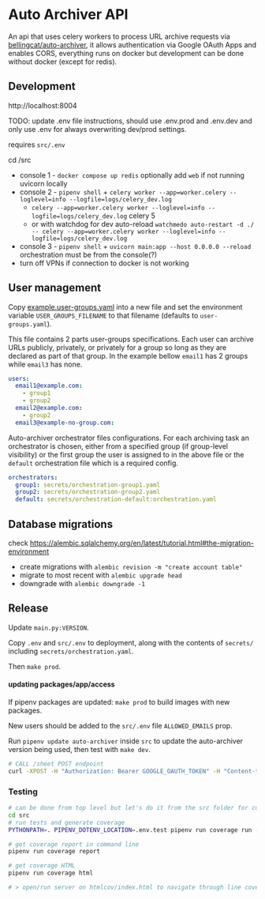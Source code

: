 # Auto Archiver API

An api that uses celery workers to process URL archive requests via [bellingcat/auto-archiver](https://github.com/bellingcat/auto-archiver), it allows authentication via Google OAuth Apps and enables CORS, everything runs on docker but development can be done without docker (except for redis).


## Development
http://localhost:8004

TODO: update .env file instructions, should use .env.prod and .env.dev and only use .env for always overwriting dev/prod settings.

requires `src/.env`

cd /src
<!-- * `pipenv install --editable ../../auto-archiver` -->
* console 1 - `docker compose up redis` optionally add `web` if not running uvicorn locally
* console 2 - `pipenv shell` + `celery worker --app=worker.celery --loglevel=info --logfile=logs/celery_dev.log`
  * `celery --app=worker.celery worker --loglevel=info --logfile=logs/celery_dev.log` celery 5
  * or with watchdog for dev auto-reload `watchmedo auto-restart -d ./  -- celery --app=worker.celery worker --loglevel=info --logfile=logs/celery_dev.log`
* console 3 - `pipenv shell` + `uvicorn main:app --host 0.0.0.0 --reload`
orchestration must be from the console(?)
* turn off VPNs if connection to docker is not working

## User management
Copy [example.user-groups.yaml](src/example.user-groups.yaml) into a new file and set the environment variable `USER_GROUPS_FILENAME` to that filename (defaults to `user-groups.yaml`).

This file contains 2 parts user-groups specifications. Each user can archive URLs publicly, privately, or privately for a group so long as they are declared as part of that group. In the example bellow `email1` has 2 groups while `email3` has none. 
```yaml
users:
  email1@example.com:
    - group1
    - group2
  email2@example.com:
    - group2
  email3@example-no-group.com:
```

Auto-archiver orchestrator files configurations. For each archiving task an orchestrator is chosen, either from a specified group (if group-level visibility) or the first group the user is assigned to in the above file or the `default` orchestration file which is a required config.
```yaml
orchestrators:
  group1: secrets/orchestration-group1.yaml
  group2: secrets/orchestration-group2.yaml
  default: secrets/orchestration-default:orchestration.yaml
```

## Database migrations
check https://alembic.sqlalchemy.org/en/latest/tutorial.html#the-migration-environment

* create migrations with `alembic revision -m "create account table"`
* migrate to most recent with `alembic upgrade head`
* downgrade with `alembic downgrade -1`

## Release
Update `main.py:VERSION`.

Copy `.env` and `src/.env` to deployment, along with the contents of `secrets/` including `secrets/orchestration.yaml`.

Then `make prod`.

#### updating packages/app/access
If pipenv packages are updated:  `make prod` to build images with new packages.

New users should be added to the `src/.env` file `ALLOWED_EMAILS` prop.

Run `pipenv update auto-archiver` inside `src` to update the auto-archiver version being used, then test with `make dev`. 


```bash
# CALL /sheet POST endpoint
curl -XPOST -H "Authorization: Bearer GOOGLE_OAUTH_TOKEN" -H "Content-type: application/json" -d '{"sheet_id": "SHEET_ID", "header": 1}' 'http://localhost:8004/sheet'

```


### Testing
```bash
# can be done from top level but let's do it from the src folder for consistency with CI etc
cd src
# run tests and generate coverage
PYTHONPATH=. PIPENV_DOTENV_LOCATION=.env.test pipenv run coverage run -m pytest -vv --disable-warnings --color=yes tests/  && pipenv run coverage html

# get coverage report in command line
pipenv run coverage report

# get coverage HTML
pipenv run coverage html

# > open/run server on htmlcov/index.html to navigate through line coverage
```